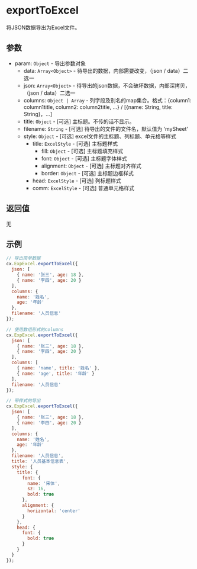 # exportToExcel

将JSON数据导出为Excel文件。

## 参数
- param: `Object` - 导出参数对象
  - data: `Array<Object>` - 待导出的数据，内部需要改变，（json / data）二选一
  - json: `Array<Object>` - 待导出的json数据，不会破坏数据，内部深拷贝，（json / data）二选一
  - columns: `Object | Array` - 列字段及别名的map集合。格式：{column1: column1title, column2: column2title, ...} / [{name: String, title: String}，...]
  - title: `Object` - [可选] 主标题。不传的话不显示。
  - filename: `String` - [可选] 待导出的文件的文件名，默认值为 'mySheet'
  - style: `Object` - [可选] excel文件的主标题、列标题、单元格等样式
    - title: `ExcelStyle` - [可选] 主标题样式
      - fill: `Object` - [可选] 主标题填充样式
      - font: `Object` - [可选] 主标题字体样式
      - alignment: `Object` - [可选] 主标题对齐样式
      - border: `Object` - [可选] 主标题边框样式
    - head: `ExcelStyle` - [可选] 列标题样式
    - comm: `ExcelStyle` - [可选] 普通单元格样式

## 返回值
无

## 示例
```javascript
// 导出简单数据
cx.ExpExcel.exportToExcel({
  json: [
    { name: '张三', age: 18 },
    { name: '李四', age: 20 }
  ],
  columns: {
    name: '姓名',
    age: '年龄'
  },
  filename: '人员信息'
});

// 使用数组形式的columns
cx.ExpExcel.exportToExcel({
  json: [
    { name: '张三', age: 18 },
    { name: '李四', age: 20 }
  ],
  columns: [
    { name: 'name', title: '姓名' },
    { name: 'age', title: '年龄' }
  ],
  filename: '人员信息'
});

// 带样式的导出
cx.ExpExcel.exportToExcel({
  json: [
    { name: '张三', age: 18 },
    { name: '李四', age: 20 }
  ],
  columns: {
    name: '姓名',
    age: '年龄'
  },
  filename: '人员信息',
  title: '人员基本信息表',
  style: {
    title: {
      font: { 
        name: '宋体',
        sz: 16,
        bold: true
      },
      alignment: {
        horizontal: 'center'
      }
    },
    head: {
      font: {
        bold: true
      }
    }
  }
});